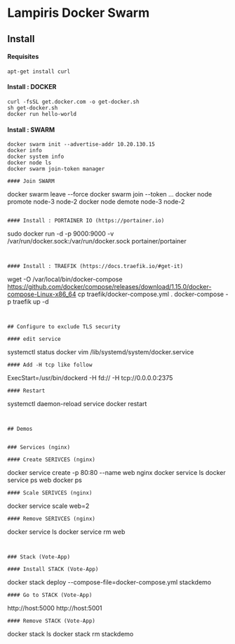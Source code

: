 # Lampiris Docker Swarm 

## Install 

#### Requisites
```
apt-get install curl
```
#### Install : DOCKER
```
curl -fsSL get.docker.com -o get-docker.sh
sh get-docker.sh
docker run hello-world
```
#### Install : SWARM
```
docker swarm init --advertise-addr 10.20.130.15
docker info
docker system info
docker node ls
docker swarm join-token manager

#### Join SWARM
```
docker swarm leave --force
docker swarm join --token ...
docker node promote node-3 node-2
docker node demote node-3 node-2
```

#### Install : PORTAINER IO (https://portainer.io)
```
sudo docker run -d -p 9000:9000 -v /var/run/docker.sock:/var/run/docker.sock portainer/portainer
```


#### Install : TRAEFIK (https://docs.traefik.io/#get-it)
```
wget -O /var/local/bin/docker-compose  https://github.com/docker/compose/releases/download/1.15.0/docker-compose-Linux-x86_64 
cp traefik/docker-compose.yml .
docker-compose -p traefik up -d 
```


## Configure to exclude TLS security

#### edit service
```
systemctl status docker
vim /lib/systemd/system/docker.service
```
#### Add -H tcp like follow 
```
ExecStart=/usr/bin/dockerd -H fd:// -H tcp://0.0.0.0:2375
```
#### Restart
```
systemctl daemon-reload
service docker restart
```


## Demos


### Services (nginx)

#### Create SERIVCES (nginx)
```
docker service create -p 80:80 --name web nginx
docker service ls
docker service ps web
docker ps
```
#### Scale SERIVCES (nginx)
```
docker service scale web=2
```
#### Remove SERIVCES (nginx)
```
docker service ls
docker service rm web
```


### Stack (Vote-App)

#### Install STACK (Vote-App)
```
docker stack deploy --compose-file=docker-compose.yml stackdemo
```
#### Go to STACK (Vote-App)
```
http://host:5000
http://host:5001
```
#### Remove STACK (Vote-App)
```
docker stack ls
docker stack rm stackdemo
```
